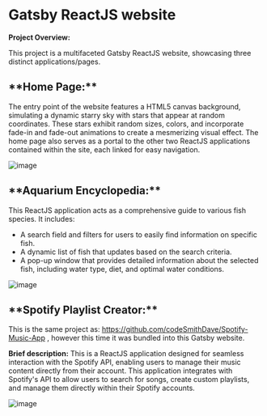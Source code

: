 <h1>Gatsby ReactJS website</h1>

**Project Overview:**

This project is a multifaceted Gatsby ReactJS website, showcasing three distinct applications/pages.

<h2>**Home Page:**</h2>

The entry point of the website features a HTML5 canvas background, simulating a dynamic starry sky with stars that appear at random coordinates. These stars exhibit random sizes, colors, and incorporate fade-in and fade-out animations to create a mesmerizing visual effect.
The home page also serves as a portal to the other two ReactJS applications contained within the site, each linked for easy navigation.

![image](https://github.com/codeSmithDave/gatsby-dave-pui/assets/29952471/eca76be4-4008-4216-91b6-54f26b32d8a7)

<h2>**Aquarium Encyclopedia:**</h2>

This ReactJS application acts as a comprehensive guide to various fish species. It includes:
- A search field and filters for users to easily find information on specific fish.
- A dynamic list of fish that updates based on the search criteria.
- A pop-up window that provides detailed information about the selected fish, including water type, diet, and optimal water conditions.

![image](https://github.com/codeSmithDave/gatsby-dave-pui/assets/29952471/ed03e065-ede4-4340-a880-85f0575127fb)

<h2>**Spotify Playlist Creator:**</h2>

This is the same project as: https://github.com/codeSmithDave/Spotify-Music-App , however this time it was bundled into this Gatsby website.

**Brief description:**
This is a ReactJS application designed for seamless interaction with the Spotify API, enabling users to manage their music content directly from their account. This application integrates with Spotify's API to allow users to search for songs, create custom playlists, and manage them directly within their Spotify accounts.

![image](https://github.com/codeSmithDave/gatsby-dave-pui/assets/29952471/40251e91-7a3a-4bb5-86eb-355ea401d93b)
